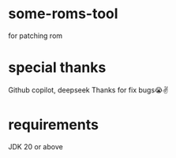# some-roms-tool
for patching rom 

# special thanks 
Github copilot, deepseek 
Thanks for fix bugs😭✌️

# requirements
JDK 20 or above

